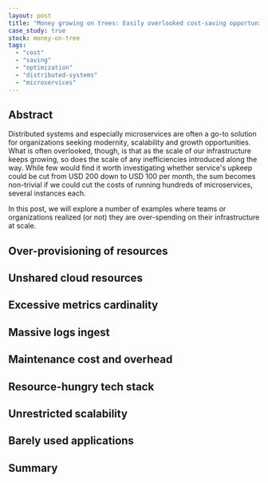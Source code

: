 ```yaml
---
layout: post
title: "Money growing on trees: Easily overlooked cost-saving opportunities"
case_study: true
stock: money-on-tree
tags: 
  - "cost"
  - "saving"
  - "optimization"
  - "distributed-systems"
  - "microservices"
---
```


## Abstract

Distributed systems and especially microservices are often a go-to solution for organizations seeking modernity, scalability and growth opportunities. What is often overlooked, though, is that as the scale of our infrastructure keeps growing, so does the scale of any inefficiencies introduced along the way. While few would find it worth investigating whether service's upkeep could be cut from USD 200 down to USD 100 per month, the sum becomes non-trivial if we could cut the costs of running hundreds of microservices, several instances each.

In this post, we will explore a number of examples where teams or organizations realized (or not) they are over-spending on their infrastructure at scale.

## Over-provisioning of resources

## Unshared cloud resources

## Excessive metrics cardinality

## Massive logs ingest

## Maintenance cost and overhead

## Resource-hungry tech stack

## Unrestricted scalability

## Barely used applications

## Summary